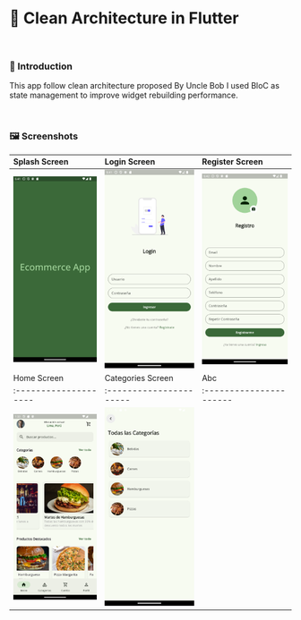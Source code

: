 # 📱 Clean Architecture in Flutter

<br>

### 🚀  Introduction

This app follow clean architecture proposed By Uncle Bob I used BloC as state management to improve widget rebuilding performance.  

<br>

### 🖼️  Screenshots

| Splash Screen         | Login Screen            | Register Screen         | 
| :-------------------- | :---------------------- | :---------------------- | 
| <img src="https://raw.githubusercontent.com/carlospsarmiento/CleanArchitecture_Flutter/refs/heads/main/screenshots/splash.png" width="225"/> | <img src="https://raw.githubusercontent.com/carlospsarmiento/CleanArchitecture_Flutter/refs/heads/main/screenshots/login.png" width="225"/> | <img src="https://raw.githubusercontent.com/carlospsarmiento/CleanArchitecture_Flutter/refs/heads/main/screenshots/register.png" width="225"/> |
| Home Screen           | Categories Screen       | Abc                     |
| :-------------------- | :---------------------- | :---------------------- |
| <img src="https://raw.githubusercontent.com/carlospsarmiento/CleanArchitecture_Flutter/refs/heads/main/screenshots/home.png" width="225"/> | <img src="https://raw.githubusercontent.com/carlospsarmiento/CleanArchitecture_Flutter/refs/heads/main/screenshots/categories.png" width="225"/> | <span style="width:225px"></span>  |
 
